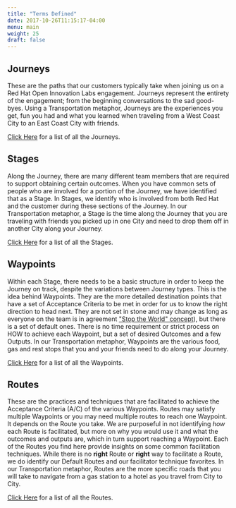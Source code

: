 ```yaml
---
title: "Terms Defined"
date: 2017-10-26T11:15:17-04:00
menu: main
weight: 25
draft: false
---
```

## Journeys
  These are the paths that our customers typically take when joining us on a Red Hat Open Innovation Labs engagement. Journeys represent the entirety of the engagement; from the beginning conversations to the sad good-byes. Using a Transportation metaphor, Journeys are the experiences you get, fun you had and what you learned when traveling from a West Coast City to an East Coast City with friends.

  [Click Here](/journeys/) for a list of all the Journeys.

## Stages
  Along the Journey, there are many different team members that are required to support obtaining certain outcomes. When you have common sets of people who are involved for a portion of the Journey, we have identified that as a Stage. In Stages, we identify who is involved from both Red Hat and the customer during these sections of the Journey. In our Transportation metaphor, a Stage is the time along the Journey that you are traveling with friends you picked up in one City and need to drop them off in another City along your Journey.

  [Click Here](/stages/) for a list of all the Stages.

## Waypoints
  Within each Stage, there needs to be a basic structure in order to keep the Journey on track, despite the variations between Journey types. This is the idea behind Waypoints. They are the more detailed destination points that have a set of Acceptance Criteria to be met in order for us to know the right direction to head next. They are not set in stone and may change as long as everyone on the team is in agreement ["Stop the World" concept](/stop-the-world-event/)), but there is a set of default ones. There is no time requirement or strict process on HOW to achieve each Waypoint, but a set of desired Outcomes and a few Outputs. In our Transportation metaphor, Waypoints are the various food, gas and rest stops that you and your friends need to do along your Journey.

  [Click Here](/waypoints/) for a list of all the Waypoints.

## Routes
  These are the practices and techniques that are facilitated to achieve the Acceptance Criteria (A/C) of the various Waypoints. Routes may satisfy multiple Waypoints or you may need multiple routes to reach one Waypoint. It depends on the Route you take. We are purposeful in not identifying *how* each Route is facilitated, but more on why you would use it and what the outcomes and outputs are, which in turn support reaching a Waypoint. Each of the Routes you find here provide insights on some common facilitation techniques. While there is no **right** Route or **right** way to facilitate a Route, we do identify our Default Routes and our facilitator technique favorites. In our Transportation metaphor, Routes are the more specific roads that you will take to navigate from a gas station to a hotel as you travel from City to City.

  [Click Here](/routes/) for a list of all the Routes.
